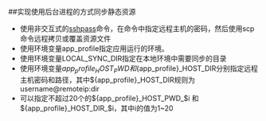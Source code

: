 ##实现使用后台进程的方式同步静态资源
* 使用非交互式的[sshpass](http://blog.csdn.net/zj0910/article/details/40679301)命令，在命令中指定远程主机的密码，然后使用scp命令远程拷贝或覆盖资源文件
* 使用环境变量app_profile指定应用运行的环境。
* 使用环境变量LOCAL_SYNC_DIR指定在本地环境中需要同步的目录
* 使用环境变量${app_profile}_HOST_PWD 和${app_profile}_HOST_DIR分别指定远程主机密码和路径，其中${app_profile}_HOST_DIR规则为username@remoteip:dir
* 可以指定不超过20个的${app_profile}_HOST_PWD_$i 和 ${app_profile}_HOST_DIR_$i，其中i的值为1~20 
